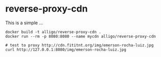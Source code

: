 # reverse-proxy-cdn

This is a simple ...



    docker build -t alligo/reverse-proxy-cdn .
    docker run --rm -p 8080:8080 --name mycdn alligo/reverse-proxy-cdn

    # test to proxy http://cdn.fititnt.org/img/emerson-rocha-luiz.jpg
    curl http://127.0.0.1:8080/img/emerson-rocha-luiz.jpg